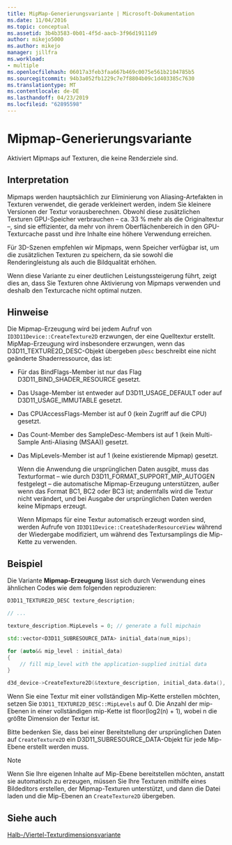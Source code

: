 ```yaml
---
title: MipMap-Generierungsvariante | Microsoft-Dokumentation
ms.date: 11/04/2016
ms.topic: conceptual
ms.assetid: 3b4b3583-0b01-4f5d-aacb-3f96d19111d9
author: mikejo5000
ms.author: mikejo
manager: jillfra
ms.workload:
- multiple
ms.openlocfilehash: 06017a3feb3faa667b469c0075e561b2104785b5
ms.sourcegitcommit: 94b3a052fb1229c7e7f8804b09c1d403385c7630
ms.translationtype: MT
ms.contentlocale: de-DE
ms.lasthandoff: 04/23/2019
ms.locfileid: "62895598"
---
```

# <a name="mip-map-generation-variant"></a>Mipmap-Generierungsvariante
Aktiviert Mipmaps auf Texturen, die keine Renderziele sind.

## <a name="interpretation"></a>Interpretation
Mipmaps werden hauptsächlich zur Eliminierung von Aliasing-Artefakten in Texturen verwendet, die gerade verkleinert werden, indem Sie kleinere Versionen der Textur vorausberechnen. Obwohl diese zusätzlichen Texturen GPU-Speicher verbrauchen – ca. 33 % mehr als die Originaltextur –, sind sie effizienter, da mehr von ihrem Oberflächenbereich in den GPU-Texturcache passt und ihre Inhalte eine höhere Verwendung erreichen.

Für 3D-Szenen empfehlen wir Mipmaps, wenn Speicher verfügbar ist, um die zusätzlichen Texturen zu speichern, da sie sowohl die Renderingleistung als auch die Bildqualität erhöhen.

Wenn diese Variante zu einer deutlichen Leistungssteigerung führt, zeigt dies an, dass Sie Texturen ohne Aktivierung von Mipmaps verwenden und deshalb den Texturcache nicht optimal nutzen.

## <a name="remarks"></a>Hinweise
Die Mipmap-Erzeugung wird bei jedem Aufruf von `ID3D11Device::CreateTexture2D` erzwungen, der eine Quelltextur erstellt. MipMap-Erzeugung wird insbesondere erzwungen, wenn das D3D11_TEXTURE2D_DESC-Objekt übergeben `pDesc` beschreibt eine nicht geänderte Shaderressource, das ist:

- Für das BindFlags-Member ist nur das Flag D3D11_BIND_SHADER_RESOURCE gesetzt.

- Das Usage-Member ist entweder auf D3D11_USAGE_DEFAULT oder auf D3D11_USAGE_IMMUTABLE gesetzt.

- Das CPUAccessFlags-Member ist auf 0 (kein Zugriff auf die CPU) gesetzt.

- Das Count-Member des SampleDesc-Members ist auf 1 (kein Multi-Sample Anti-Aliasing (MSAA)) gesetzt.

- Das MipLevels-Member ist auf 1 (keine existierende Mipmap) gesetzt.

  Wenn die Anwendung die ursprünglichen Daten ausgibt, muss das Texturformat – wie durch D3D11_FORMAT_SUPPORT_MIP_AUTOGEN festgelegt – die automatische Mipmap-Erzeugung unterstützen, außer wenn das Format BC1, BC2 oder BC3 ist; andernfalls wird die Textur nicht verändert, und bei Ausgabe der ursprünglichen Daten werden keine Mipmaps erzeugt.

  Wenn Mipmaps für eine Textur automatisch erzeugt worden sind, werden Aufrufe von `ID3D11Device::CreateShaderResourceView` während der Wiedergabe modifiziert, um während des Textursamplings die Mip-Kette zu verwenden.

## <a name="example"></a>Beispiel
Die Variante **Mipmap-Erzeugung** lässt sich durch Verwendung eines ähnlichen Codes wie dem folgenden reproduzieren:

```cpp
D3D11_TEXTURE2D_DESC texture_description;

// ...

texture_description.MipLevels = 0; // generate a full mipchain

std::vector<D3D11_SUBRESOURCE_DATA> initial_data(num_mips);

for (auto&& mip_level : initial_data)
{
    // fill mip_level with the application-supplied initial data
}

d3d_device->CreateTexture2D(&texture_description, initial_data.data(), &texture)
```

Wenn Sie eine Textur mit einer vollständigen Mip-Kette erstellen möchten, setzen Sie `D3D11_TEXTURE2D_DESC::MipLevels` auf 0. Die Anzahl der mip-Ebenen in einer vollständigen mip-Kette ist floor(log2(n) + 1), wobei n die größte Dimension der Textur ist.

Bitte bedenken Sie, dass bei einer Bereitstellung der ursprünglichen Daten auf `CreateTexture2D` ein D3D11_SUBRESOURCE_DATA-Objekt für jede Mip-Ebene erstellt werden muss.

> [!NOTE]
> Wenn Sie Ihre eigenen Inhalte auf Mip-Ebene bereitstellen möchten, anstatt sie automatisch zu erzeugen, müssen Sie Ihre Texturen mithilfe eines Bildeditors erstellen, der Mipmap-Texturen unterstützt, und dann die Datei laden und die Mip-Ebenen an `CreateTexture2D` übergeben.

## <a name="see-also"></a>Siehe auch
[Halb-/Viertel-Texturdimensionsvariante](half-quarter-texture-dimensions-variant.md)

